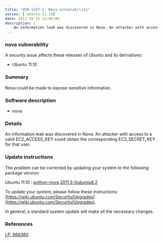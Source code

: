 ```yaml
---
title: "USN-1247-1: Nova vulnerability"
series: [ ubuntu-11.10]
date: 2011-10-25 12:00:00
description: |
    An information leak was discovered in Nova. An attacker with access to a valid EC2_ACCESS_KEY could obtain the corresponding EC2_SECRET_KEY for that user. 
--- 
```

 
 


### nova vulnerability

A security issue affects these releases of Ubuntu and its derivatives:

* Ubuntu 11.10

### Summary

Nova could be made to expose sensitive information. 

### Software description

* nova 

### Details

An information leak was discovered in Nova. An attacker with access to a valid EC2_ACCESS_KEY could obtain the corresponding EC2_SECRET_KEY for that user. 

### Update instructions

The problem can be corrected by updating your system to the following package version:

Ubuntu 11.10
 : [python-nova](https://launchpad.net/ubuntu/+source/nova) <span> [2011.3-0ubuntu6.2](https://launchpad.net/ubuntu/+source/nova/2011.3-0ubuntu6.2) </span> 

To update your system, please follow these instructions: [https://wiki.ubuntu.com/Security/Upgrades](https://wiki.ubuntu.com/Security/Upgrades).

In general, a standard system update will make all the necessary changes. 

### References

 
 [LP: 868360](https://launchpad.net/bugs/868360)
 

